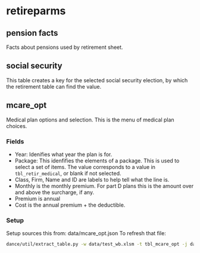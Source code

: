 # retireparms

## pension facts

Facts about pensions used by retirement sheet.  

## social security

This table creates a key for the selected social security election, by which the retirement table can find the value.

## mcare_opt

Medical plan options and selection. This is the menu of medical plan choices.

### Fields

- Year: Idenifies what year the plan is for.
- Package: This idenfifies the elements of a package.  This is used to select a set of items.  The value corresponds to a value in `tbl_retir_medical`, or blank if not selected.
- Class, Firm, Name and ID are labels to help tell what the line is.
- Monthly is the monthly premium.  For part D plans this is the amount over and above the surcharge, if any.
- Premium is annual
- Cost is the annual premium + the deductible.

### Setup

Setup sources this from: data/mcare_opt.json 
To refresh that file:

```zsh
dance/util/extract_table.py -w data/test_wb.xlsm -t tbl_mcare_opt -j data/mcare_opt.json -o records
```

